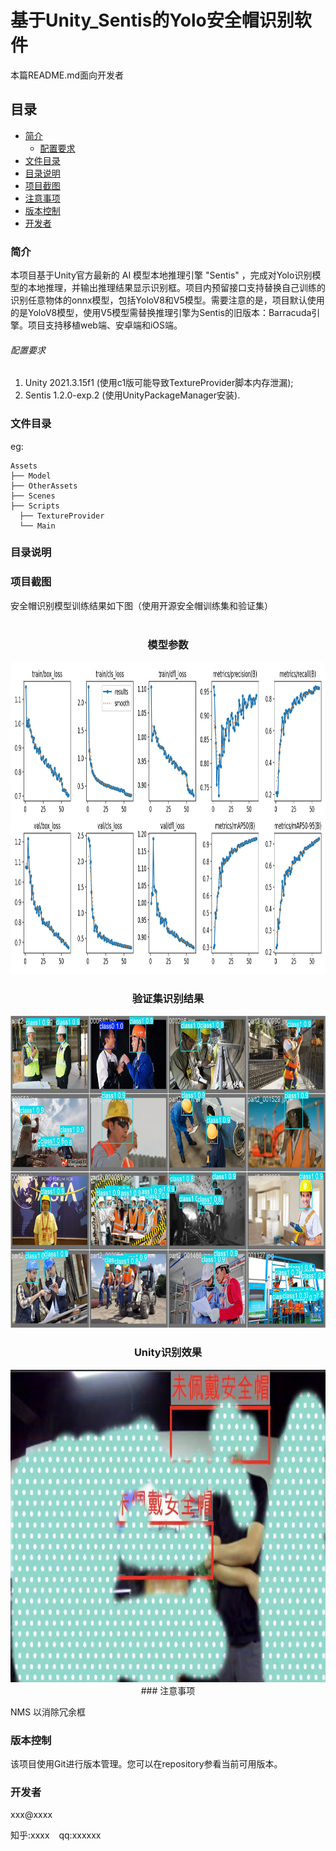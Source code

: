 
# 基于Unity_Sentis的Yolo安全帽识别软件

 本篇README.md面向开发者
 
## 目录

- [简介](#简介)
  - [配置要求](#配置要求)
- [文件目录](#文件目录)
- [目录说明](#目录说明)
- [项目截图](#项目截图)
- [注意事项](#注意事项)
- [版本控制](#版本控制)
- [开发者](#开发者)


### 简介

本项目基于Unity官方最新的 AI 模型本地推理引擎 "Sentis" ，完成对Yolo识别模型的本地推理，并输出推理结果显示识别框。项目内预留接口支持替换自己训练的识别任意物体的onnx模型，包括YoloV8和V5模型。需要注意的是，项目默认使用的是YoloV8模型，使用V5模型需替换推理引擎为Sentis的旧版本：Barracuda引擎。项目支持移植web端、安卓端和iOS端。


 
###### 配置要求

1. Unity 2021.3.15f1 (使用c1版可能导致TextureProvider脚本内存泄漏);
2. Sentis 1.2.0-exp.2 (使用UnityPackageManager安装). 

### 文件目录
eg:

```
Assets 
├── Model
├── OtherAssets
├── Scenes
├── Scripts
  ├── TextureProvider
  └── Main

```


### 目录说明

### 项目截图

安全帽识别模型训练结果如下图（使用开源安全帽训练集和验证集）
<br />
<br />
<h3 align="center">模型参数</h3>
<p align="center">
<img src="Images/2.png" alt="模型参数" width="750" height="500">
<br />
<h3 align="center">验证集识别结果</h3>
<p align="center">
<img src="Images/3.jpg" alt="验证集识别结果" width="750" height="500">
<br />
<h3 align="center">Unity识别效果</h3>
<p align="center">
<img src="Images/11.jpg" alt="Unity识别效果" width="750" height="500" >
<br />
### 注意事项

NMS 以消除冗余框






### 版本控制

该项目使用Git进行版本管理。您可以在repository参看当前可用版本。

### 开发者

xxx@xxxx

知乎:xxxx  &ensp; qq:xxxxxx    








